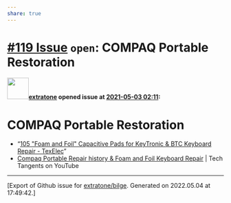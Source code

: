 ```yaml
---
share: true
---
```

# [\#119 Issue](https://github.com/extratone/bilge/issues/119) `open`: COMPAQ Portable Restoration

#### <img src="https://avatars.githubusercontent.com/u/43663476?u=5047287ff0b8c3ce7f7e5858d204c9b3e57d8e44&v=4" width="50">[extratone](https://github.com/extratone) opened issue at [2021-05-03 02:11](https://github.com/extratone/bilge/issues/119):

# COMPAQ Portable Restoration

* “[105 "Foam and Foil" Capacitive Pads for KeyTronic & BTC Keyboard Repair - TexElec](https://texelec.com/product/foam-capacitive-pads-keytronic/)”
* [Compaq Portable Repair history & Foam and Foil Keyboard Repair](https://youtu.be/45RncZIVeII) | Tech Tangents on YouTube




-------------------------------------------------------------------------------



[Export of Github issue for [extratone/bilge](https://github.com/extratone/bilge). Generated on 2022.05.04 at 17:49:42.]

